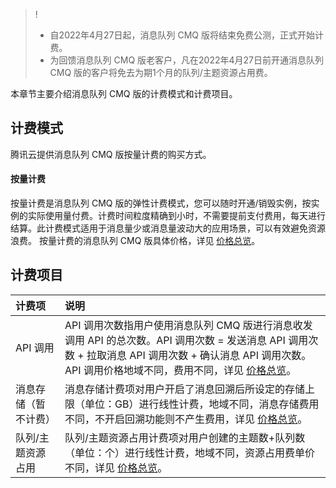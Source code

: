 >!
>
>- 自2022年4月27日起，消息队列 CMQ 版将结束免费公测，正式开始计费。
>- 为回馈消息队列 CMQ 版老客户，凡在2022年4月27日前开通消息队列 CMQ 版的客户将免去为期1个月的队列/主题资源占用费。

本章节主要介绍消息队列 CMQ 版的计费模式和计费项目。

## 计费模式

腾讯云提供消息队列 CMQ 版按量计费的购买方式。

#### 按量计费

按量计费是消息队列 CMQ 版的弹性计费模式，您可以随时开通/销毁实例，按实例的实际使用量付费。计费时间粒度精确到小时，不需要提前支付费用，每天进行结算。此计费模式适用于消息量少或消息量波动大的应用场景，可以有效避免资源浪费。
按量计费的消息队列 CMQ 版具体价格，详见 [价格总览]( 链接替换)。

## 计费项目

| 计费项               | 说明                                                         |
| :------------------- | :----------------------------------------------------------- |
| API 调用             | API 调用次数指用户使用消息队列 CMQ 版进行消息收发调用 API 的总次数。API 调用次数 = 发送消息 API 调用次数 + 拉取消息 API 调用次数 + 确认消息 API 调用次数。API 调用价格地域不同，费用不同，详见 [价格总览](链接替换)。 |
| 消息存储（暂不计费） | 消息存储计费项对用户开启了消息回溯后所设定的存储上限（单位：GB）进行线性计费，地域不同，消息存储费用不同，不开启回溯功能则不产生费用，详见   [价格总览](链接替换)。 |
| 队列/主题资源占用    | 队列/主题资源占用计费项对用户创建的主题数+队列数（单位：个）进行线性计费，地域不同，资源占用费单价不同，详见 [价格总览](链接替换)。 |
